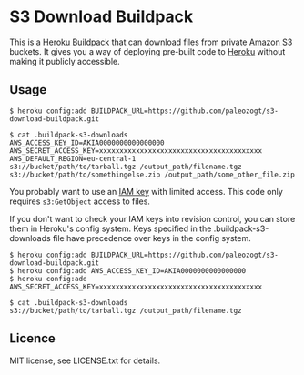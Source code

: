 # S3 Download Buildpack

This is a [Heroku Buildpack](https://devcenter.heroku.com/articles/buildpacks)
that can download files from private [Amazon S3](http://aws.amazon.com/s3/)
buckets. It gives you a way of deploying pre-built code to
[Heroku](http://www.heroku.com/) without making it publicly accessible.

## Usage

    $ heroku config:add BUILDPACK_URL=https://github.com/paleozogt/s3-download-buildpack.git

    $ cat .buildpack-s3-downloads
    AWS_ACCESS_KEY_ID=AKIA0000000000000000
    AWS_SECRET_ACCESS_KEY=xxxxxxxxxxxxxxxxxxxxxxxxxxxxxxxxxxxxxxxx
    AWS_DEFAULT_REGION=eu-central-1
    s3://bucket/path/to/tarball.tgz /output_path/filename.tgz
    s3://bucket/path/to/somethingelse.zip /output_path/some_other_file.zip

You probably want to use an [IAM key](http://aws.amazon.com/iam/) with limited
access. This code only requires `s3:GetObject` access to files.

If you don't want to check your IAM keys into revision control, you can store
them in Heroku's config system. Keys specified in the .buildpack-s3-downloads
file have precedence over keys in the config system.

    $ heroku config:add BUILDPACK_URL=https://github.com/paleozogt/s3-download-buildpack.git
    $ heroku config:add AWS_ACCESS_KEY_ID=AKIA0000000000000000
    $ heroku config:add AWS_SECRET_ACCESS_KEY=xxxxxxxxxxxxxxxxxxxxxxxxxxxxxxxxxxxxxxxx

    $ cat .buildpack-s3-downloads
    s3://bucket/path/to/tarball.tgz /output_path/filename.tgz

## Licence

MIT license, see LICENSE.txt for details.
